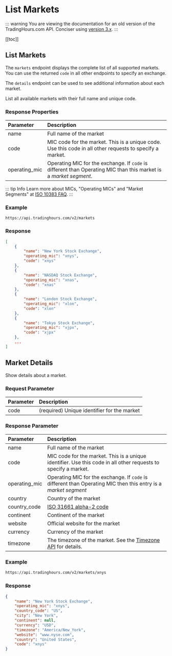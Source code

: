 # List Markets

::: warning
You are viewing the documentation for an old version of the TradingHours.com API. Conciser using [version 3.x](/3.x/).
:::

[[toc]]

## List Markets

The `markets` endpoint displays the complete list of all supported markets.
You can use the returned `code` in all other endpoints to specify an exchange.

The `details` endpoint can be used to see additional information about each market.

List all available markets with their full name and unique code.

### Response Properties
| Parameter | Description |
|     :-    |     :-      |
| name | Full name of the market |
| code | MIC code for the market. This is a unique code. Use this code in all other requests to specify a market. |
| operating_mic | Operating MIC for the exchange. If `code` is different than Operating MIC than this market is a _market segment_. |

::: tip Info
Learn more about MICs, "Operating MICs" and "Market Segments" at <a href="https://www.iso20022.org/sites/default/files/ISO10383_MIC/FAQ_ISO_10383.pdf" target="_blank">ISO 10383 FAQ</a>.
:::


### Example
```
https://api.tradinghours.com/v2/markets
```
### Response
```json
[
    {
        "name": "New York Stock Exchange",
        "operating_mic": "xnys",
        "code": "xnys"
    },
    {
        "name": "NASDAQ Stock Exchange",
        "operating_mic": "xnas",
        "code": "xnas"
    },
    {
        "name": "London Stock Exchange",
        "operating_mic": "xlon",
        "code": "xlon"
    },
    {
        "name": "Tokyo Stock Exchange",
        "operating_mic": "xjpx",
        "code": "xjpx"
    },
    ...
]
```

## Market Details

Show details about a market.

### Request Parameter
| Parameter | Description |
|     :-    |     :-      |
| code | <span class="text-warning">(required)</span> Unique identifier for the market |

### Response Parameter
| Parameter | Description |
|     :-    |     :-      |
| name | Full name of the market |
| code | MIC code for the market. This is a unique identifier. Use this code in all other requests to specify a market. |
| operating_mic | Operating MIC for the exchange. If `code` is different than Operating MIC then this entry is a _market segment_
| country | Country of the market |
| country_code | <a href="https://www.iso.org/obp/ui/#search" target=_blank rel=noopener>ISO 31661 alpha-2 code</a> |
| continent | Continent of the market
| website | Official website for the market
| currency | Currency of the market
| timezone | The timezone of the market. See the [Timezone API](/2.x/endpoints/timezones.html) for details. |

### Example

```html
https://api.tradinghours.com/v2/markets/xnys
```

### Response

```json
{
    "name": "New York Stock Exchange",
    "operating_mic": "xnys",
    "country_code": "US",
    "city": "New York",
    "continent": null,
    "currency": "USD",
    "timezone": "America/New_York",
    "website": "www.nyse.com",
    "country": "United States",
    "code": "xnys"
}
```
